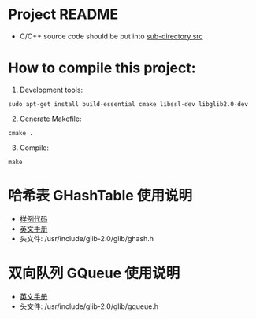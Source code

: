 # Project README
* C/C++ source code should be put into [sub-directory src](./src)

# How to compile this project:

1. Development tools:
```
sudo apt-get install build-essential cmake libssl-dev libglib2.0-dev
```

2. Generate Makefile:
```
cmake .
```

3. Compile:
```
make
```

# 哈希表 GHashTable 使用说明
- [样例代码](tests/test-hash-table.c)
- [英文手册](https://developer.gnome.org/glib/stable/glib-Hash-Tables.html)
- 头文件: /usr/include/glib-2.0/glib/ghash.h

# 双向队列 GQueue 使用说明
- [英文手册](https://developer.gnome.org/glib/stable/glib-Double-ended-Queues.html)
- 头文件: /usr/include/glib-2.0/glib/gqueue.h
